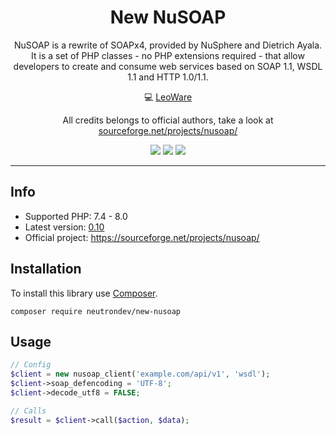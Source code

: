 [comment]: <> (Version $Id: $)

<h1 style="text-align: center">New NuSOAP</h1>

<p style="text-align: center">
NuSOAP is a rewrite of SOAPx4, provided by NuSphere and Dietrich Ayala. It is a set of PHP classes - no PHP extensions required - that allow developers to create and consume web services based on SOAP 1.1, WSDL 1.1 and HTTP 1.0/1.1.
</p>

<p style="text-align: center">
💻 <a href="https://github.com/LeoWare">LeoWare</a>
</p>

<p style="text-align: center">
  All credits belongs to official authors, take a look at <a href="https://sourceforge.net/projects/nusoap/">sourceforge.net/projects/nusoap/</a>
</p>

<p style="text-align: center">
    <a href="https://packagist.org/packages/neutrondev/new-nusoap"><img src="https://img.shields.io/packagist/l/neutrondev/new-nusoap.svg?style=flat-square"></a>
    <a href="https://packagist.org/packages/neutrondev/new-nusoap"><img src="https://img.shields.io/packagist/dt/neutrondev/new-nusoap.svg?style=flat-square"></a>
    <a href="https://packagist.org/packages/neutrondev/new-nusoap"><img src="https://img.shields.io/packagist/v/neutrondev/new-nusoap.svg?style=flat-square"></a>
</p>

-----

## Info

- Supported PHP: 7.4 - 8.0
- Latest version: [0.10](https://github.com/LeoWare/nusoap/releases/tag/v0.10)
- Official project: https://sourceforge.net/projects/nusoap/

## Installation

To install this library use [Composer](https://getcomposer.org/).

```
composer require neutrondev/new-nusoap
```

## Usage

```php
// Config
$client = new nusoap_client('example.com/api/v1', 'wsdl');
$client->soap_defencoding = 'UTF-8';
$client->decode_utf8 = FALSE;

// Calls
$result = $client->call($action, $data);
```